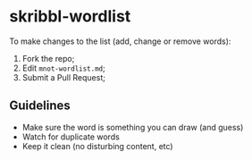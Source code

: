 # skribbl-wordlist

To make changes to the list (add, change or remove words):
1. Fork the repo;
2. Edit `mnot-wordlist.md`;
3. Submit a Pull Request;

## Guidelines
- Make sure the word is something you can draw (and guess)
- Watch for duplicate words
- Keep it clean (no disturbing content, etc)
